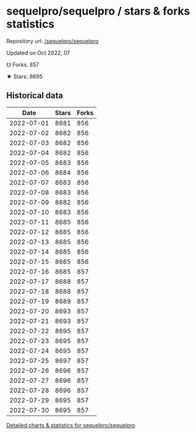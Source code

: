# sequelpro/sequelpro / stars & forks statistics

Repository url: [/sequelpro/sequelpro](https://github.com/sequelpro/sequelpro)

Updated on Oct 2022, 07

☋ Forks: 857

★ Stars: 8695

## Historical data
| Date | Stars | Forks |
|------|-------|-------|
| 2022-07-01 | 8681 | 856 | 
| 2022-07-02 | 8682 | 856 | 
| 2022-07-03 | 8682 | 856 | 
| 2022-07-04 | 8682 | 856 | 
| 2022-07-05 | 8683 | 856 | 
| 2022-07-06 | 8684 | 856 | 
| 2022-07-07 | 8683 | 856 | 
| 2022-07-08 | 8683 | 856 | 
| 2022-07-09 | 8682 | 856 | 
| 2022-07-10 | 8683 | 856 | 
| 2022-07-11 | 8685 | 856 | 
| 2022-07-12 | 8685 | 856 | 
| 2022-07-13 | 8685 | 856 | 
| 2022-07-14 | 8685 | 856 | 
| 2022-07-15 | 8685 | 856 | 
| 2022-07-16 | 8685 | 857 | 
| 2022-07-17 | 8688 | 857 | 
| 2022-07-18 | 8688 | 857 | 
| 2022-07-19 | 8689 | 857 | 
| 2022-07-20 | 8693 | 857 | 
| 2022-07-21 | 8693 | 857 | 
| 2022-07-22 | 8695 | 857 | 
| 2022-07-23 | 8695 | 857 | 
| 2022-07-24 | 8695 | 857 | 
| 2022-07-25 | 8697 | 857 | 
| 2022-07-26 | 8696 | 857 | 
| 2022-07-27 | 8696 | 857 | 
| 2022-07-28 | 8696 | 857 | 
| 2022-07-29 | 8695 | 857 | 
| 2022-07-30 | 8695 | 857 | 


[Detailed charts & statistics for sequelpro/sequelpro](https://reviewgithub.com/rep/sequelpro/sequelpro)
